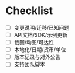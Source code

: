 # Checklist

- [ ] 变更说明/迁移/已知问题
- [ ] API文档/SDK/示例更新
- [ ] 截图/动图/可达性
- [ ] 本地化/日期/货币/单位
- [ ] 版本记录与对外公告
- [ ] 支持团队脚本
